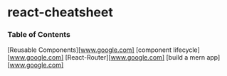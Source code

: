 # react-cheatsheet

### Table of Contents

[Reusable Components][www.google.com]
[component lifecycle][www.google.com]
[React-Router][www.google.com]
[build a mern app][www.google.com]

